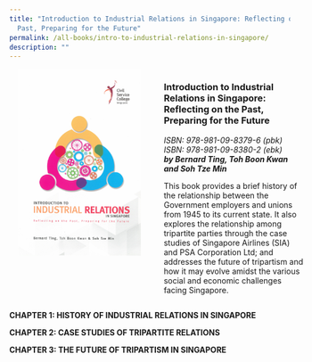 ```yaml
---
title: "Introduction to Industrial Relations in Singapore: Reflecting on the
  Past, Preparing for the Future"
permalink: /all-books/intro-to-industrial-relations-in-singapore/
description: ""
---
```

<style>

	
.grid-container {
	display: grid;
	grid-template-columns: 50% 50%;
	grid-gap: 5%
	}
	
img {
		object-fit: contain;
		width: 100%;
		height: 80%;
	}	



</style>


<div class="grid-container">
	<div class="grid-child"><img src="/images/Books/Introduction%20to%20Industrial%20Relations%20in%20Singapore.png"></div>
	<div class="grid-child">
		<h3>Introduction to Industrial Relations in Singapore: Reflecting on the Past, Preparing for the Future</h3>
		<i>ISBN: 978-981-09-8379-6 (pbk)</i><br>
		<i>ISBN: 978-981-09-8380-2 (ebk)</i><br>
		<b><i>by Bernard Ting, Toh Boon Kwan and Soh Tze Min</i></b>
		<p>This book provides a brief history of the relationship between the Government employers and unions from 1945 to its current state. It also explores the relationship among tripartite parties through the case studies of Singapore Airlines (SIA) and PSA Corporation Ltd; and addresses the future of tripartism and how it may evolve amidst the various social and economic challenges facing Singapore.</p>
	</div>

</div>



<div>

<p><b>CHAPTER 1: HISTORY OF INDUSTRIAL RELATIONS IN SINGAPORE</b></p>
<p><b>CHAPTER 2: CASE STUDIES OF TRIPARTITE RELATIONS</b></p>
<p><b>CHAPTER 3: THE FUTURE OF TRIPARTISM IN SINGAPORE</b></p>
<p><b></b></p>
<p><b></b></p>



</div>